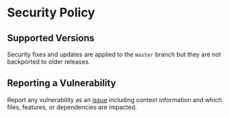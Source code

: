 # Security Policy

## Supported Versions

Security fixes and updates are applied to the `master` branch but they are not backported to older
releases.

## Reporting a Vulnerability

Report any vulnerability as an
[issue](https://github.com/netromdk/vermin/issues/new?template=Vulnerability_report.md) including
context information and which files, features, or dependencies are impacted.
